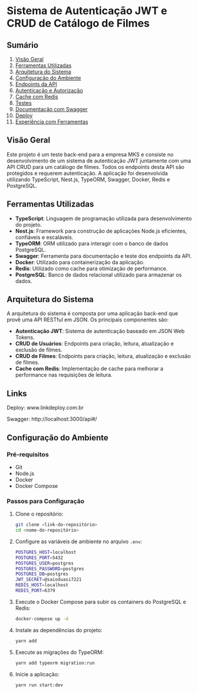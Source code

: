 # Sistema de Autenticação JWT e CRUD de Catálogo de Filmes

## Sumário

1. [Visão Geral](#visão-geral)
2. [Ferramentas Utilizadas](#ferramentas-utilizadas)
3. [Arquitetura do Sistema](#arquitetura-do-sistema)
4. [Configuração do Ambiente](#configuração-do-ambiente)
5. [Endpoints da API](#endpoints-da-api)
6. [Autenticação e Autorização](#autenticação-e-autorização)
7. [Cache com Redis](#cache-com-redis)
8. [Testes](#testes)
9. [Documentação com Swagger](#documentação-com-swagger)
10. [Deploy](#deploy)
11. [Experiência com Ferramentas](#experiência-com-ferramentas)

## Visão Geral

Este projeto é um teste back-end para a empresa MKS e consiste no desenvolvimento de um sistema de autenticação JWT juntamente com uma API CRUD para um catálogo de filmes. Todos os endpoints desta API são protegidos e requerem autenticação. A aplicação foi desenvolvida utilizando TypeScript, Nest.js, TypeORM, Swagger, Docker, Redis e PostgreSQL.

## Ferramentas Utilizadas

- **TypeScript**: Linguagem de programação utilizada para desenvolvimento do projeto.
- **Nest.js**: Framework para construção de aplicações Node.js eficientes, confiáveis e escaláveis.
- **TypeORM**: ORM utilizado para interagir com o banco de dados PostgreSQL.
- **Swagger**: Ferramenta para documentação e teste dos endpoints da API.
- **Docker**: Utilizado para containerização da aplicação.
- **Redis**: Utilizado como cache para otimização de performance.
- **PostgreSQL**: Banco de dados relacional utilizado para armazenar os dados.

## Arquitetura do Sistema

A arquitetura do sistema é composta por uma aplicação back-end que provê uma API RESTful em JSON. Os principais componentes são:

- **Autenticação JWT**: Sistema de autenticação baseado em JSON Web Tokens.
- **CRUD de Usuários**: Endpoints para criação, leitura, atualização e exclusão de filmes.
- **CRUD de Filmes**: Endpoints para criação, leitura, atualização e exclusão de filmes.
- **Cache com Redis**: Implementação de cache para melhorar a performance nas requisições de leitura.

## Links

<p>Deploy: <a>www.linkdeploy.com.br</a></p>
<p>Swagger: <a>http://localhost:3000/api#/</a></p>

## Configuração do Ambiente

### Pré-requisitos

- Git
- Node.js
- Docker
- Docker Compose

### Passos para Configuração

1. Clone o repositório:

   ```bash
   git clone <link-do-repositório>
   cd <nome-do-repositório>
   ```

2. Configure as variáveis de ambiente no arquivo `.env`:
   ```bash
   POSTGRES_HOST=localhost
   POSTGRES_PORT=5432
   POSTGRES_USER=postgres
   POSTGRES_PASSWORD=postgres
   POSTGRES_DB=postgres
   JWT_SECRET=@saioduasi7221
   REDIS_HOST=localhost
   REDIS_PORT=6379
   ```
3. Execute o Docker Compose para subir os containers do PostgreSQL e Redis:

   ```bash
   docker-compose up -d
   ```

4. Instale as dependências do projeto:
   ```bash
   yarn add
   ```
5. Execute as migrações do TypeORM:
   ```bash
   yarn add typeorm migration:run
   ```
6. Inicie a aplicação:
   ```bash
   yarn run start:dev
   ```
